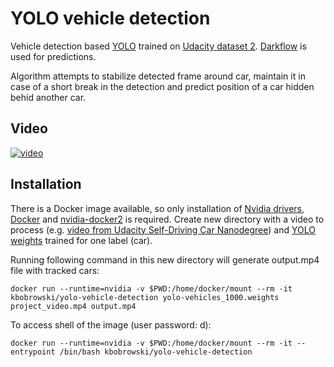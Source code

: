 # YOLO vehicle detection

Vehicle detection based [YOLO](https://pjreddie.com/darknet/yolo/) trained on [Udacity dataset 2](https://github.com/udacity/self-driving-car/tree/master/annotations). [Darkflow](https://github.com/thtrieu/darkflow) is used for predictions.

Algorithm attempts to stabilize detected frame around car, maintain it in case of a short break in the detection and predict position of a car hidden behid another car.

## Video

[![video](https://img.youtube.com/vi/64bETGQ-tLk/0.jpg)](https://www.youtube.com/watch?v=64bETGQ-tLk)

## Installation

There is a Docker image available, so only installation of [Nvidia drivers](https://github.com/kbobrowski/build-deep-learning-box/blob/master/build-1-nvidia-driver.sh), [Docker](https://www.docker.com/community-edition) and [nvidia-docker2](https://github.com/NVIDIA/nvidia-docker/tree/2.0) is required. Create new directory with a video to process (e.g. [video from Udacity Self-Driving Car Nanodegree](https://github.com/kbobrowski/YOLO-vehicle-detection/raw/master/project_video.mp4)) and [YOLO weights](https://drive.google.com/open?id=0B1E_D7UxqPl2QzNYM3V4TWV6cFU) trained for one label (car).

Running following command in this new directory will generate output.mp4 file with tracked cars:

```
docker run --runtime=nvidia -v $PWD:/home/docker/mount --rm -it kbobrowski/yolo-vehicle-detection yolo-vehicles_1000.weights project_video.mp4 output.mp4
```

To access shell of the image (user password: d):
```
docker run --runtime=nvidia -v $PWD:/home/docker/mount --rm -it --entrypoint /bin/bash kbobrowski/yolo-vehicle-detection
```
